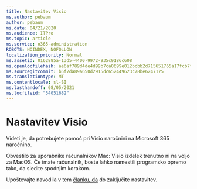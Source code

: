 ```yaml
---
title: Nastavitev Visio
ms.author: pebaum
author: pebaum
ms.date: 04/21/2020
ms.audience: ITPro
ms.topic: article
ms.service: o365-administration
ROBOTS: NOINDEX, NOFOLLOW
localization_priority: Normal
ms.assetid: 0162885a-13d5-4400-9972-935c9186c608
ms.openlocfilehash: ae6af789d4de4d99b7ca0699e012bcbb2d715651765a17fcb7f16b91084acb04
ms.sourcegitcommit: b5f7da89a650d2915dc652449623c78be6247175
ms.translationtype: MT
ms.contentlocale: sl-SI
ms.lasthandoff: 08/05/2021
ms.locfileid: "54051682"
---
```

# <a name="setting-up-visio"></a>Nastavitev Visio

Videti je, da potrebujete pomoč pri Visio naročnini na Microsoft 365 naročnino.
  
Obvestilo za uporabnike računalnikov Mac: Visio izdelek trenutno ni na voljo za MacOS. Če imate računalnik, boste lahko namestili programsko opremo tako, da sledite spodnjim korakom.
  
Upoštevajte navodila v tem [članku, da](https://support.office.com/article/f98f21e3-aa02-4827-9167-ddab5b025710.aspx) do zaključite nastavitev. 
  

